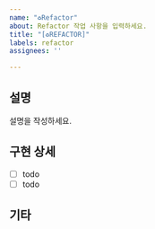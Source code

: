 ```yaml
---
name: "♻️Refactor"
about: Refactor 작업 사항을 입력하세요.
title: "[♻️REFACTOR]"
labels: refactor
assignees: ''

---
```


## 설명
설명을 작성하세요.

## 구현 상세
- [ ] todo
- [ ] todo

## 기타
